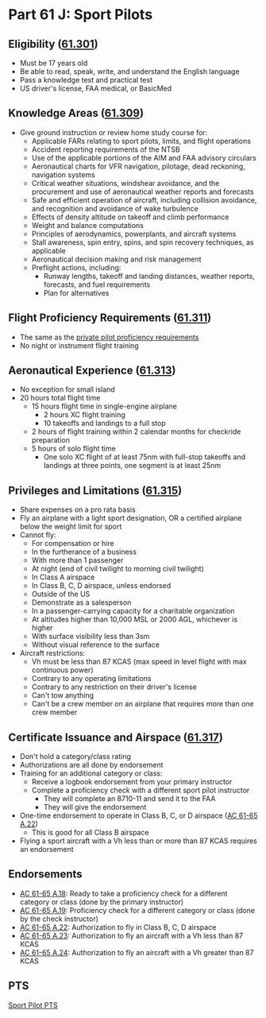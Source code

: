 # Part 61 J: Sport Pilots

## Eligibility ([61.301](/_references/14-CFR/61.301))

- Must be 17 years old
- Be able to read, speak, write, and understand the English language
- Pass a knowledge test and practical test
- US driver's license, FAA medical, or BasicMed

## Knowledge Areas ([61.309](/_references/14-CFR/61.309))

- Give ground instruction or review home study course for:
  - Applicable FARs relating to sport pilots, limits, and flight operations
  - Accident reporting requirements of the NTSB
  - Use of the applicable portions of the AIM and FAA advisory circulars
  - Aeronautical charts for VFR navigation, pilotage, dead reckoning, navigation systems
  - Critical weather situations, windshear avoidance, and the procurement and use of aeronautical weather reports and forecasts
  - Safe and efficient operation of aircraft, including collision avoidance, and recognition and avoidance of wake turbulence
  - Effects of density altitude on takeoff and climb performance
  - Weight and balance computations
  - Principles of aerodynamics, powerplants, and aircraft systems
  - Stall awareness, spin entry, spins, and spin recovery techniques, as applicable
  - Aeronautical decision making and risk management
  - Preflight actions, including:
    - Runway lengths, takeoff and landing distances, weather reports, forecasts, and fuel requirements
    - Plan for alternatives

## Flight Proficiency Requirements ([61.311](/_references/14-CFR/61.311))

- The same as the [private pilot proficiency requirements](/docs/cfi/regulations/part-61-e-private#flight-proficiency-requirements-61107)
- No night or instrument flight training

## Aeronautical Experience ([61.313](/_references/14-CFR/61.313))

- No exception for small island
- 20 hours total flight time
  - 15 hours flight time in single-engine airplane
    - 2 hours XC flight training
    - 10 takeoffs and landings to a full stop
  - 2 hours of flight training within 2 calendar months for checkride preparation
  - 5 hours of solo flight time
    - One solo XC flight of at least 75nm with full-stop takeoffs and landings at three points, one segment is at least 25nm

## Privileges and Limitations ([61.315](/_references/14-CFR/61.315))

- Share expenses on a pro rata basis
- Fly an airplane with a light sport designation, OR a certified airplane below the weight limit for sport
- Cannot fly:
  - For compensation or hire
  - In the furtherance of a business
  - With more than 1 passenger
  - At night (end of civil twilight to morning civil twilight)
  - In Class A airspace
  - In Class B, C, D airspace, unless endorsed
  - Outside of the US
  - Demonstrate as a salesperson
  - In a passenger-carrying capacity for a charitable organization
  - At altitudes higher than 10,000 MSL or 2000 AGL, whichever is higher
  - With surface visibility less than 3sm
  - Without visual reference to the surface
- Aircraft restrictions:
  - Vh must be less than 87 KCAS (max speed in level flight with max continuous power)
  - Contrary to any operating limitations
  - Contrary to any restriction on their driver's license
  - Can't tow anything
  - Can't be a crew member on an airplane that requires more than one crew member

## Certificate Issuance and Airspace ([61.317](/_references/14-CFR/61.317))

- Don't hold a category/class rating
- Authorizations are all done by endorsement
- Training for an additional category or class:
  - Receive a logbook endorsement from your primary instructor
  - Complete a proficiency check with a different sport pilot instructor
    - They will complete an 8710-11 and send it to the FAA
    - They will give the endorsement
- One-time endorsement to operate in Class B, C, or D airspace ([AC 61-65 A.22](/_references/AC-61-65/A.22))
  - This is good for all Class B airspace
- Flying a sport aircraft with a Vh less than or more than 87 KCAS requires an endorsement

## Endorsements

- [AC 61-65 A.18](/_references/AC-61-65/A.18): Ready to take a proficiency check for a different category or class (done by the primary instructor)
- [AC 61-65 A.19](/_references/AC-61-65/A.19): Proficiency check for a different category or class (done by the check instructor)
- [AC 61-65 A.22](/_references/AC-61-65/A.22): Authorization to fly in Class B, C, D airspace
- [AC 61-65 A.23](/_references/AC-61-65/A.23): Authorization to fly an aircraft with a Vh less than 87 KCAS
- [AC 61-65 A.24](/_references/AC-61-65/A.24): Authorization to fly an aircraft with a Vh greater than 87 KCAS

## PTS

[Sport Pilot PTS](https://www.faa.gov/training_testing/testing/acs/sport_airplane_pts_29.pdf)
